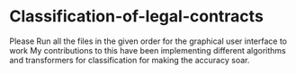 # Classification-of-legal-contracts
Please Run all the files in the given order for the graphical user interface to work
My contributions to this have been implementing different algorithms and transformers for classification for making the accuracy soar. 
